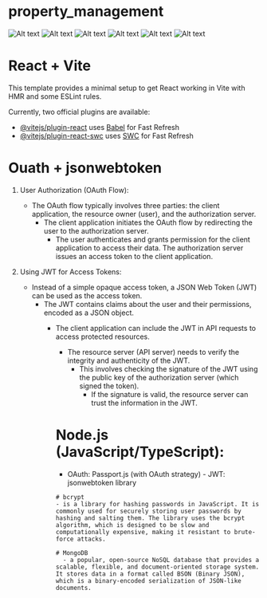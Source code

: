 # property_management

![Alt text](../assests/about.png) ![Alt text](../assests/home.png) ![Alt text](../assests/listing.png) ![Alt text](../assests/Oauth.png) ![Alt text](../assests/signIn.png) ![Alt text](../assests/sort.png)


# React + Vite

This template provides a minimal setup to get React working in Vite with HMR and some ESLint rules.

Currently, two official plugins are available:

- [@vitejs/plugin-react](https://github.com/vitejs/vite-plugin-react/blob/main/packages/plugin-react/README.md) uses [Babel](https://babeljs.io/) for Fast Refresh
- [@vitejs/plugin-react-swc](https://github.com/vitejs/vite-plugin-react-swc) uses [SWC](https://swc.rs/) for Fast Refresh


# Ouath + jsonwebtoken 
1. User Authorization (OAuth Flow):
   - The OAuth flow typically involves three parties: the client application, the resource owner (user), and the authorization server.
     - The client application initiates the OAuth flow by redirecting the user to the authorization server.
        - The user authenticates and grants permission for the client application to access their data.
    The authorization server issues an access token to the client application.

2. Using JWT for Access Tokens:

    - Instead of a simple opaque access token, a JSON Web Token (JWT) can be used as the access token.
      - The JWT contains claims about the user and their permissions, encoded as a JSON object.
         - The client application can include the JWT in API requests to access protected resources.
             - The resource server (API server) needs to verify the integrity and authenticity of the JWT.
               - This involves checking the signature of the JWT using the public key of the authorization server (which signed the token).
                  - If the signature is valid, the resource server can trust the information in the JWT.

            # Node.js (JavaScript/TypeScript):

              - OAuth: Passport.js (with OAuth strategy)
               - JWT: jsonwebtoken library

               # bcrypt 
               - is a library for hashing passwords in JavaScript. It is commonly used for securely storing user passwords by hashing and salting them. The library uses the bcrypt algorithm, which is designed to be slow and computationally expensive, making it resistant to brute-force attacks.

               # MongoDB
                 - a popular, open-source NoSQL database that provides a scalable, flexible, and document-oriented storage system. It stores data in a format called BSON (Binary JSON), which is a binary-encoded serialization of JSON-like documents.
